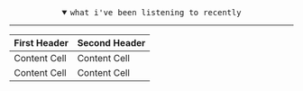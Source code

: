 <!--
**bitttttten/bitttttten** is a ✨ _special_ ✨ repository because its `README.md` (this file) appears on your GitHub profile.

Here are some ideas to get you started:

- 🔭 I’m currently working on ...
- 🌱 I’m currently learning ...
- 👯 I’m looking to collaborate on ...
- 🤔 I’m looking for help with ...
- 💬 Ask me about ...
- 📫 How to reach me: ...
- 😄 Pronouns: ...
- ⚡ Fun fact: ...
-->

<details open>

<summary align="center"><samp>what i've been listening to recently</samp></summary>
<hr />

<!-- toc -->

| First Header  | Second Header |
| ------------- | ------------- |
| Content Cell  | Content Cell  |
| Content Cell  | Content Cell  |

<!-- tocstop -->

</details>
